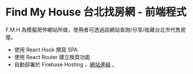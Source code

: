 # Find My House 台北找房網 - 前端程式

F.M.H 為模擬房仲網站所做，使用者可透過該網站查詢/分享/收藏台北市代售房屋。

- 使用 React Hook 撰寫 SPA
- 使用 React Router 建立換頁功能
- 自動部署於 Firebase Hosting ，[網站連結](https://fmh-react-app.web.app/) 。

